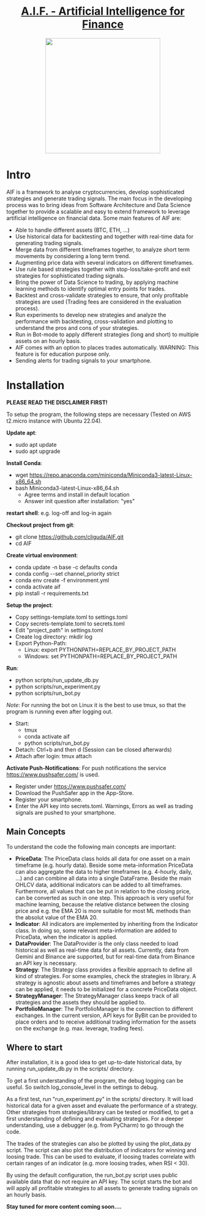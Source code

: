 <div align="center">
<!-- Title: -->
  <h1><a href="https://github.com/AIF/">A.I.F. - Artificial Intelligence for Finance</a></h1>
<!-- Picture -->
  <a href="https://github.com/AIF/">
    <img src="https://cdn.website-editor.net/079e978268ba4c8a90e031ab3e62ff2a/dms3rep/multi/AIF_Intro_small.png" 
     height="300">
  </a>
</div>

# Intro

AIF is a framework to analyse cryptocurrencies, develop sophisticated strategies and generate trading signals. The main
focus in the developing process was to bring ideas from Software Architecture and Data Science together to provide a
scalable and easy to extend framework to leverage artificial intelligence on financial data. Some main features of AIF
are:

- Able to handle different assets (BTC, ETH, ...)
- Use historical data for backtesting and together with real-time data for generating trading signals.
- Merge data from different timeframes together, to analyze short term movements by considering a long term trend.
- Augmenting price data with several indicators on different timeframes.
- Use rule based strategies together with stop-loss/take-profit and exit strategies for sophisticated trading signals.
- Bring the power of Data Science to trading, by applying machine learning methods to identify optimal entry points for
  trades.
- Backtest and cross-validate strategies to ensure, that only profitable strategies are used (Trading fees are
  considered in the evaluation process).
- Run experiments to develop new strategies and analyze the performance with backtesting, cross-validation and plotting
  to understand the pros and cons of your strategies.
- Run in Bot-mode to apply different strategies (long and short) to multiple assets on an hourly basis.
- AIF comes with an option to places trades automatically. WARNING: This feature is for education purpose only.
- Sending alerts for trading signals to your smartphone.

# Installation

**PLEASE READ THE DISCLAIMER FIRST!**

To setup the program, the following steps are necessary (Tested on AWS t2.micro instance with Ubuntu 22.04).

**Update apt**:

- sudo apt update
- sudo apt upgrade

**Install Conda**:

- wget https://repo.anaconda.com/miniconda/Miniconda3-latest-Linux-x86_64.sh
- bash Miniconda3-latest-Linux-x86_64.sh
  - Agree terms and install in default location
  - Answer init question after installation: "yes"

**restart shell**: e.g. log-off and log-in again

**Checkout project from git**: 
 - git clone https://github.com/cliguda/AIF.git
 - cd AIF

**Create virtual environment**:
- conda update -n base -c defaults conda
- conda config --set channel_priority strict
- conda env create -f environment.yml
- conda activate aif
- pip install -r requirements.txt

**Setup the project**:

- Copy settings-template.toml to settings.toml
- Copy secrets-template.toml to secrets.toml
- Edit "project_path" in settings.toml
- Create log directory: mkdir log
- Export Python-Path:
    - Linux: export PYTHONPATH=REPLACE_BY_PROJECT_PATH
    - Windows: set PYTHONPATH=REPLACE_BY_PROJECT_PATH

**Run**:

- python scripts/run_update_db.py
- python scripts/run_experiment.py
- python scripts/run_bot.py

*Note*: For running the bot on Linux it is the best to use tmux, so that the program is running even after logging out.

- Start:
    - tmux
    - conda activate aif
    - python scripts/run_bot.py
- Detach: Ctrl+b and then d (Session can be closed afterwards)
- Attach after login: tmux attach

**Activate Push-Notifications**: For push notifications the service https://www.pushsafer.com/ is used.

- Register under https://www.pushsafer.com/
- Download the PushSafer app in the App-Store.
- Register your smartphone.
- Enter the API key into secrets.toml. Warnings, Errors as well as trading signals are pushed to your smartphone.

## Main Concepts

To understand the code the following main concepts are important:

- **PriceData**: The PriceData class holds all data for one asset on a main timeframe (e.g. hourly data). Beside some
  meta-information PriceData can also aggregate the data to higher timeframes (e.g. 4-hourly, daily, ...) and can
  combine all data into a single DataFrame. Beside the main OHLCV data, additional indicators can be added to all
  timeframes. Furthermore, all values that can be put in relation to the closing price, can be converted as such in one
  step. This approach is very useful for machine learning, because the relative distance between the closing price and
  e.g. the EMA 20 is more suitable for most ML methods than the absolut value of the EMA 20.
- **Indicator**: All indicators are implemented by inheriting from the Indicator class. In doing so, some relevant
  meta-information are added to PriceData, when the indicator is applied.
- **DataProvider**: The DataProvider is the only class needed to load historical as well as real-time data for all
  assets. Currently, data from Gemini and Binance are supported, but for real-time data from Binance an API key is
  necessary.
- **Strategy**: The Strategy class provides a flexible approach to define all kind of strategies. For some examples,
  check the strategies in library. A strategy is agnostic about assets and timeframes and before a strategy can be
  applied, it needs to be initialized for a concrete PriceData object.
- **StrategyManager**: The StrategyManager class keeps track of all strategies and the assets they should be applied to.
- **PortfolioManager**: The PortfolioManager is the connection to different exchanges. In the current version, API keys
  for ByBit can be provided to place orders and to receive additional trading information for the assets on the
  exchange (e.g. max. leverage, trading fees).

## Where to start

After installation, it is a good idea to get up-to-date historical data, by running run_update_db.py in the scripts/
directory.

To get a first understanding of the program, the debug logging can be useful. So switch log_console_level in the
settings to debug.

As a first test, run "run_experiment.py" in the scripts/ directory. It will load historical data for a given asset and
evaluate the performance of a strategy. Other strategies from strategies/library can be tested or modified, to get a
first understanding of defining and evaluating strategies. For a deeper understanding, use a debugger (e.g. from
PyCharm) to go through the code.

The trades of the strategies can also be plotted by using the plot_data.py script. The script can also plot the
distribution of indicators for winning and loosing trade. This can be used to evaluate, if loosing trades correlate with
certain ranges of an indicator (e.g. more loosing trades, when RSI < 30).

By using the default configuration, the run_bot.py script uses public available data that do not require an API key. The
script starts the bot and will apply all profitable strategies to all assets to generate trading signals on an hourly
basis. 


**Stay tuned for more content coming soon....**
